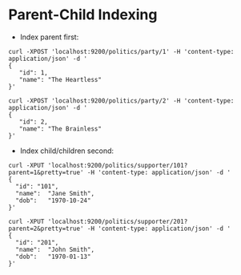 # Parent-Child Indexing #

* Index parent first:
```
curl -XPOST 'localhost:9200/politics/party/1' -H 'content-type: application/json' -d '
{
   "id": 1,
   "name": "The Heartless"
}'
```
```
curl -XPOST 'localhost:9200/politics/party/2' -H 'content-type: application/json' -d '
{
   "id": 2,
   "name": "The Brainless"
}'
```
* Index child/children second:
```
curl -XPUT 'localhost:9200/politics/supporter/101?parent=1&pretty=true' -H 'content-type: application/json' -d '
{
  "id": "101",
  "name":  "Jane Smith",
  "dob":   "1970-10-24"
}'
```
```
curl -XPUT 'localhost:9200/politics/supporter/201?parent=2&pretty=true' -H 'content-type: application/json' -d '
{
  "id": "201",
  "name":  "John Smith",
  "dob":   "1970-01-13"
}'
```
